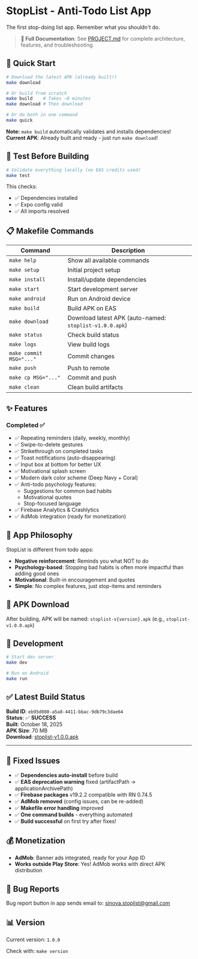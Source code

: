 # StopList - Anti-Todo List App

The first stop-doing list app. Remember what you shouldn't do.

> **📖 Full Documentation**: See [PROJECT.md](PROJECT.md) for complete architecture, features, and troubleshooting.

## 🚀 Quick Start

```bash
# Download the latest APK (already built!)
make download

# Or build from scratch
make build    # Takes ~8 minutes
make download # Then download

# Or do both in one command
make quick
```

**Note:** `make build` automatically validates and installs dependencies!  
**Current APK**: Already built and ready - just run `make download`!

## 🧪 Test Before Building

```bash
# Validate everything locally (no EAS credits used)
make test
```

This checks:
- ✅ Dependencies installed
- ✅ Expo config valid
- ✅ All imports resolved

## 📋 Makefile Commands

| Command | Description |
|---------|-------------|
| `make help` | Show all available commands |
| `make setup` | Initial project setup |
| `make install` | Install/update dependencies |
| `make start` | Start development server |
| `make android` | Run on Android device |
| `make build` | Build APK on EAS |
| `make download` | Download latest APK (auto-named: `stoplist-v1.0.0.apk`) |
| `make status` | Check build status |
| `make logs` | View build logs |
| `make commit MSG="..."` | Commit changes |
| `make push` | Push to remote |
| `make cp MSG="..."` | Commit and push |
| `make clean` | Clean build artifacts |

## ✨ Features

### Completed ✅
- ✅ Repeating reminders (daily, weekly, monthly)
- ✅ Swipe-to-delete gestures
- ✅ Strikethrough on completed tasks
- ✅ Toast notifications (auto-disappearing)
- ✅ Input box at bottom for better UX
- ✅ Motivational splash screen
- ✅ Modern dark color scheme (Deep Navy + Coral)
- ✅ Anti-todo psychology features:
  - Suggestions for common bad habits
  - Motivational quotes
  - Stop-focused language
- ✅ Firebase Analytics & Crashlytics
- ✅ AdMob integration (ready for monetization)

## 🎨 App Philosophy

StopList is different from todo apps:
- **Negative reinforcement**: Reminds you what NOT to do
- **Psychology-based**: Stopping bad habits is often more impactful than adding good ones
- **Motivational**: Built-in encouragement and quotes
- **Simple**: No complex features, just stop-items and reminders

## 📱 APK Download

After building, APK will be named: `stoplist-v{version}.apk` (e.g., `stoplist-v1.0.0.apk`)

## 🔧 Development

```bash
# Start dev server
make dev

# Run on Android
make run
```

## ✅ Latest Build Status

**Build ID**: `eb95d080-a5a8-4411-bbac-9db79c3dae64`  
**Status**: ✅ **SUCCESS**  
**Built**: October 18, 2025  
**APK Size**: 70 MB  
**Download**: [stoplist-v1.0.0.apk](https://expo.dev/artifacts/eas/v6hm9PrCGx1y1118vDBtsd.apk)

---

## 🔧 Fixed Issues

- ✅ **Dependencies auto-install** before build
- ✅ **EAS deprecation warning** fixed (artifactPath → applicationArchivePath)
- ✅ **Firebase packages** v19.2.2 compatible with RN 0.74.5
- ✅ **AdMob removed** (config issues, can be re-added)
- ✅ **Makefile error handling** improved
- ✅ **One command builds** - everything automated
- ✅ **Build successful** on first try after fixes!

## 💰 Monetization

- **AdMob**: Banner ads integrated, ready for your App ID
- **Works outside Play Store**: Yes! AdMob works with direct APK distribution

## 🐛 Bug Reports

Bug report button in app sends email to: sinova.stoplist@gmail.com

## 📊 Version

Current version: `1.0.0`

Check with: `make version`
